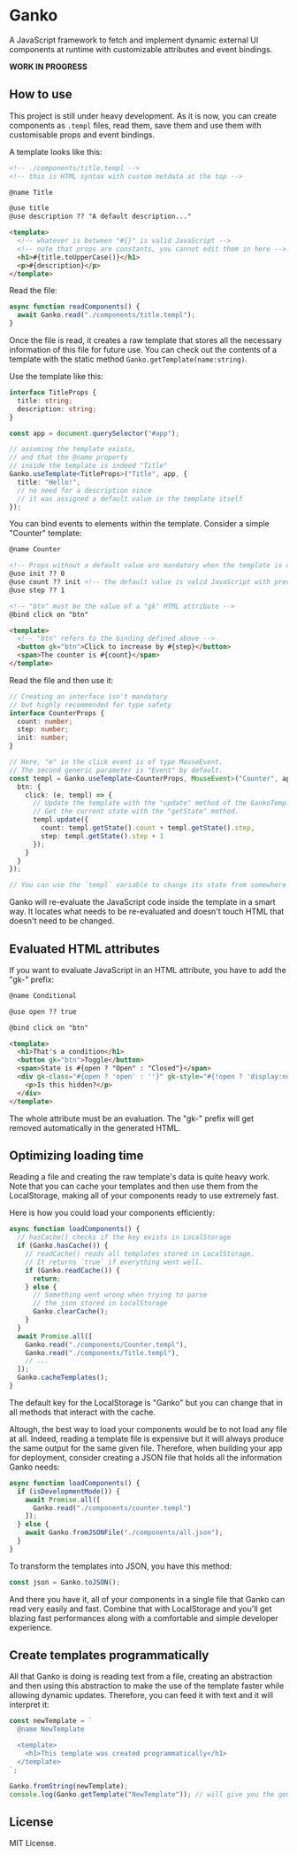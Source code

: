 # Ganko

A JavaScript framework to fetch and implement dynamic external UI components at runtime with customizable attributes and event bindings.

**WORK IN PROGRESS**

## How to use

This project is still under heavy development. As it is now, you can create components as `.templ` files, read them, save them and use them with customisable props and event bindings.

A template looks like this:

```html
<!-- ./components/title.templ -->
<!-- this is HTML syntax with custom metdata at the top -->

@name Title

@use title
@use description ?? "A default description..."

<template>
  <!-- whatever is between "#{}" is valid JavaScript -->
  <!-- note that props are constants, you cannot edit them in here -->
  <h1>#{title.toUpperCase()}</h1>
  <p>#{description}</p>
</template>
```

Read the file:

```typescript
async function readComponents() {
  await Ganko.read("./components/title.templ");
}
```

Once the file is read, it creates a raw template that stores all the necessary information of this file for future use. You can check out the contents of a template with the static method `Ganko.getTemplate(name:string)`.

Use the template like this:

```typescript
interface TitleProps {
  title: string;
  description: string;
}

const app = document.querySelector("#app");

// assuming the template exists,
// and that the @name property
// inside the template is indeed "Title"
Ganko.useTemplate<TitleProps>("Title", app, {
  title: "Hello!",
  // no need for a description since
  // it was assigned a default value in the template itself
});
```

You can bind events to elements within the template. Consider a simple "Counter" template:

```html
@name Counter

<!-- Props without a default value are mandatory when the template is used -->
@use init ?? 0
@use count ?? init <!-- the default value is valid JavaScript with previous props accessible -->
@use step ?? 1

<!-- "btn" must be the value of a "gk" HTML attribute -->
@bind click on "btn"

<template>
  <!-- "btn" refers to the binding defined above -->
  <button gk="btn">Click to increase by #{step}</button>
  <span>The counter is #{count}</span>
</template>
```

Read the file and then use it:

```typescript
// Creating an interface isn't mandatory
// but highly recommended for type safety
interface CounterProps {
  count: number;
  step: number;
  init: number;
}

// Here, "e" in the click event is of type MouseEvent.
// The second generic parameter is "Event" by default.
const templ = Ganko.useTemplate<CounterProps, MouseEvent>("Counter", app, { }, {
  btn: {
    click: (e, templ) => {
      // Update the template with the "update" method of the GankoTemplate.
      // Get the current state with the "getState" method.
      templ.update({
        count: templ.getState().count + templ.getState().step,
        step: templ.getState().step + 1
      });
    }
  }
});

// You can use the `templ` variable to change its state from somewhere else
```

Ganko will re-evaluate the JavaScript code inside the template in a smart way. It locates what needs to be re-evaluated and doesn't touch HTML that doesn't need to be changed.

## Evaluated HTML attributes

If you want to evaluate JavaScript in an HTML attribute, you have to add the "gk-" prefix:

```html
@name Conditional

@use open ?? true

@bind click on "btn"

<template>
  <h1>That's a condition</h1>
  <button gk="btn">Toggle</button>
  <span>State is #{open ? "Open" : "Closed"}</span>
  <div gk-class="#{open ? 'open' : ''}" gk-style="#{!open ? 'display:none' : ''}">
    <p>Is this hidden?</p>
  </div>
</template>
```

The whole attribute must be an evaluation. The "gk-" prefix will get removed automatically in the generated HTML.

## Optimizing loading time

Reading a file and creating the raw template's data is quite heavy work. Note that you can cache your templates and then use them from the LocalStorage, making all of your components ready to use extremely fast.

Here is how you could load your components efficiently:

```typescript
async function loadComponents() {
  // hasCache() checks if the key exists in LocalStorage
  if (Ganko.hasCache()) {
    // readCache() reads all templates stored in LocalStorage.
    // It returns `true` if everything went well.
    if (Ganko.readCache()) {
      return;
    } else {
      // Something went wrong when trying to parse
      // the json stored in LocalStorage
      Ganko.clearCache();
    }
  }
  await Promise.all([
    Ganko.read("./components/Counter.templ"),
    Ganko.read("./components/Title.templ"),
    // ...
  ]);
  Ganko.cacheTemplates();
}
```

The default key for the LocalStorage is "Ganko" but you can change that in all methods that interact with the cache.

Altough, the best way to load your components would be to not load any file at all. Indeed, reading a template file is expensive but it will always produce the same output for the same given file. Therefore, when building your app for deployment, consider creating a JSON file that holds all the information Ganko needs:

```typescript
async function loadComponents() {
  if (isDevelopmentMode()) {
    await Promise.all([
      Ganko.read("./components/counter.templ")
    ]);
  } else {
    await Ganko.fromJSONFile("./components/all.json");
  }
}
```

To transform the templates into JSON, you have this method:

```typescript
const json = Ganko.toJSON();
```

And there you have it, all of your components in a single file that Ganko can read very easily and fast. Combine that with LocalStorage and you'll get blazing fast performances along with a comfortable and simple developer experience.

## Create templates programmatically

All that Ganko is doing is reading text from a file, creating an abstraction and then using this abstraction to make the use of the template faster while allowing dynamic updates. Therefore, you can feed it with text and it will interpret it:

```typescript
const newTemplate = `
  @name NewTemplate

  <template>
    <h1>This template was created programmatically</h1>
  </template>
`;

Ganko.fromString(newTemplate);
console.log(Ganko.getTemplate("NewTemplate")); // will give you the generated abstraction
```

## License

MIT License.